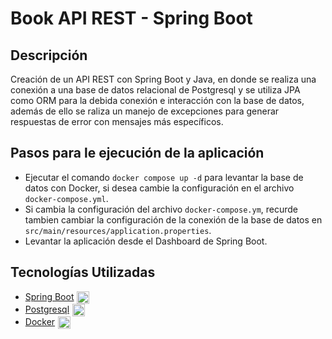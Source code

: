 
# Book API REST - Spring Boot

## Descripción
Creación de un API REST con Spring Boot y Java, en donde se realiza una conexión a una base de datos relacional de Postgresql y se utiliza JPA como ORM para la debida conexión e interacción con la base de datos, además de ello se raliza un manejo de excepciones para generar respuestas de error con mensajes más específicos.

## Pasos para le ejecución de la aplicación
- Ejecutar el comando ```docker compose up -d``` para levantar la base de datos con Docker, si desea cambie la configuración en el archivo ```docker-compose.yml```.
- Si cambia la configuración del archivo ```docker-compose.ym```, recurde tambien cambiar la configuración de la conexión de la base de datos en ```src/main/resources/application.properties```.
- Levantar la aplicación desde el Dashboard de Spring Boot.

## Tecnologías Utilizadas
- <div style="display:flex;aling-items:center;gap:5px;"><a href="https://spring.io/projects/spring-boot">Spring Boot</a> <img src="https://res.cloudinary.com/dxn0tqsnw/image/upload/c_crop,ar_1:1/v1735852977/brief/spring-boot-ok_cjksvk.png" width="20px" height="auto" /> </div>
- <div style="display:flex;aling-items:center;gap:5px;"><a href="https://www.postgresql.org/">Postgresql</a> <img src="https://res.cloudinary.com/dxn0tqsnw/image/upload/v1735852977/brief/Postgresql_elephant.svg_yvfabq.png" width="20px" height="auto" /> </div>
- <div style="display:flex;aling-items:center;gap:5px;"><a href="https://www.docker.com/">Docker</a> <img src="https://res.cloudinary.com/dxn0tqsnw/image/upload/v1724818746/brief/docker_xjvooq.png" width="20px" height="auto" /> </div>
